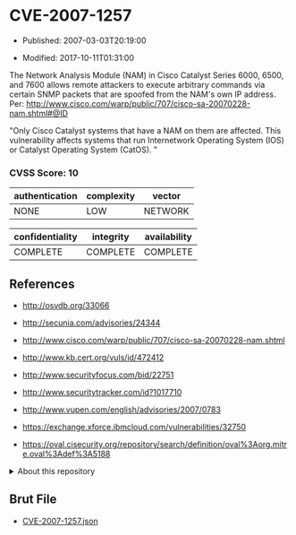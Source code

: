 # CVE-2007-1257

- Published: 2007-03-03T20:19:00

- Modified: 2017-10-11T01:31:00

The Network Analysis Module (NAM) in Cisco Catalyst Series 6000, 6500, and 7600 allows remote attackers to execute arbitrary commands via certain SNMP packets that are spoofed from the NAM's own IP address. Per: http://www.cisco.com/warp/public/707/cisco-sa-20070228-nam.shtml#@ID

"Only Cisco Catalyst systems that have a NAM on them are affected. This vulnerability affects systems that run Internetwork Operating System (IOS) or Catalyst Operating System (CatOS). "

### CVSS Score: **10**

| authentication | complexity | vector |
| --- | --- | --- |
| NONE | LOW | NETWORK |

| confidentiality | integrity | availability |
| --- | --- | --- |
| COMPLETE | COMPLETE | COMPLETE |

## References

* http://osvdb.org/33066

* http://secunia.com/advisories/24344

* http://www.cisco.com/warp/public/707/cisco-sa-20070228-nam.shtml

* http://www.kb.cert.org/vuls/id/472412

* http://www.securityfocus.com/bid/22751

* http://www.securitytracker.com/id?1017710

* http://www.vupen.com/english/advisories/2007/0783

* https://exchange.xforce.ibmcloud.com/vulnerabilities/32750

* https://oval.cisecurity.org/repository/search/definition/oval%3Aorg.mitre.oval%3Adef%3A5188

<details>
<summary>About this repository</summary> 

  This repository is part of the project [Live Hack CVE](https://github.com/Live-Hack-CVE). Main website can be found [www.live-hack.org](https://www.live-hack.org) 
  
  Made by [Sn0wAlice](https://github.com/Sn0wAlice) for the people that care about security and need to have a feed of the latest CVEs. Hope you enjoy it, don't forget to star the repo and follow me on [Twitter](https://twitter.com/Sn0wAlice) and [Github](https://github.com/Sn0wAlice). And that is my [personnal website](https://www.alice-snow.me/)

  - [Home Page](https://github.com/Live-Hack-CVE)
  - [Framework](https://github.com/Live-Hack-CVE/cve-framework)
  - [CVE database](https://github.com/Live-Hack-CVE/full_database)
  - [Changelog](https://github.com/Live-Hack-CVE/Changelog)
</details>

## Brut File

* [CVE-2007-1257.json](https://raw.githubusercontent.com/Live-Hack-CVE/full_database/main/cves/2007/CVE-2007-1257.json)

